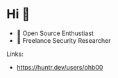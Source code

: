# Hi 👋

+ :compass: Open Source Enthustiast
+ :bug: Freelance Security Researcher 

Links:
+ https://huntr.dev/users/ohb00
